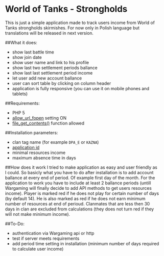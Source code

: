 # World of Tanks - Strongholds
This is just a simple application made to track users income from World of Tanks strongholds skirmishes. For now only in Polish language but translations will be released in next version.

##What it does:
- show last battle time
- show join date
- show user name and link to his profile
- show last two settlement periods ballance
- show last last settlement period income
- let user add new account ballance
- user can sort table by clicking on column header
- application is fully responsive (you can use it on mobile phones and tablets)

##Requirements:
- PHP 5
- [allow_url_fopen](http://php.net/manual/en/filesystem.configuration.php#ini.allow-url-fopen) setting ON
- [file_get_contents()](http://php.net/manual/en/function.file-get-contents.php) function allowed


##Installation parameters:
- clan tag name (for example `DPA_E` or `KAZNA`)
- [application id](https://eu.wargaming.net/developers/applications/)
- minimal resources income
- maximum absence time in days

##How does it work
I tried to make application as easy and user friendly as I could. So basicly what you have to do after installation is to add account ballance at every end of period. Of example first day of the month. For the application to work you have to include at least 2 ballance periods (untill Wargaming will finally decide to add API methods to get users resources income). Player is marked red if he does not play for certain number of days (by default 14). He is also marked as red if he does not earn minimum number of resources at end of perioud. Clanmates that are less then 30 days in clan are excluded from calculations (they does not turn red if they will not make minimum income).

##To-Do:
- authentication via Wargaming api or http
- test if server meets requirements
- add period time setting in installation (minimum number of days required to calculate user income)
